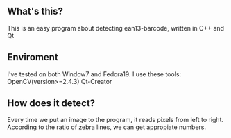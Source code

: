 ## What's this?
This is an easy program about detecting ean13-barcode, written in C++ and Qt

## Enviroment
I've tested on both Window7 and Fedora19.
I use these tools:
	OpenCV(version>=2.4.3)
	Qt-Creator

## How does it detect?
Every time we put an image to the program, it reads pixels from left to right.
According to the ratio of zebra lines, we can get appropiate numbers.
